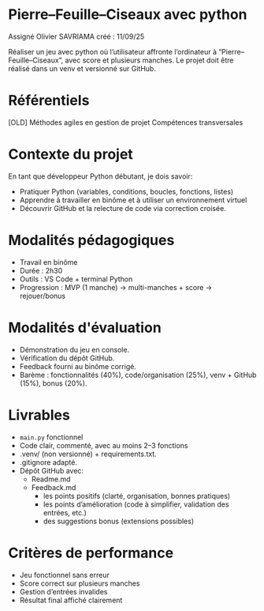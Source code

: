 # Pierre–Feuille–Ciseaux avec python #
Assigné Olivier SAVRIAMA
créé : 11/09/25

Réaliser un jeu avec python où l’utilisateur affronte l’ordinateur à “Pierre–Feuille–Ciseaux”, avec score et plusieurs manches.
Le projet doit être réalisé dans un venv et versionné sur GitHub.

# Référentiels #
[OLD] Méthodes agiles en gestion de projet
Compétences transversales

# Contexte du projet #
En tant que développeur Python débutant, je dois savoir:

- Pratiquer Python (variables, conditions, boucles, fonctions, listes)
- Apprendre à travailler en binôme et à utiliser un environnement virtuel
- Découvrir GitHub et la relecture de code via correction croisée.

# Modalités pédagogiques #
- Travail en binôme
- Durée : 2h30
- Outils : VS Code + terminal Python
- Progression : MVP (1 manche) → multi-manches + score → rejouer/bonus

# Modalités d'évaluation #
- Démonstration du jeu en console.
- Vérification du dépôt GitHub.
- Feedback fourni au binôme corrigé.
- Barème : fonctionnalités (40%), code/organisation (25%), venv + GitHub (15%), bonus (20%).

# Livrables #
- `main.py` fonctionnel  
- Code clair, commenté, avec au moins 2–3 fonctions 
- .venv/ (non versionné) + requirements.txt.
- .gitignore adapté.
- Dépôt GitHub avec:
  - Readme.md
  - Feedback.md
    - les points positifs (clarté, organisation, bonnes pratiques)  
	- les points d’amélioration (code à simplifier, validation des entrées, etc.)  
    - des suggestions bonus (extensions possibles) 

# Critères de performance #
- Jeu fonctionnel sans erreur  
- Score correct sur plusieurs manches  
- Gestion d’entrées invalides  
- Résultat final affiché clairement  
